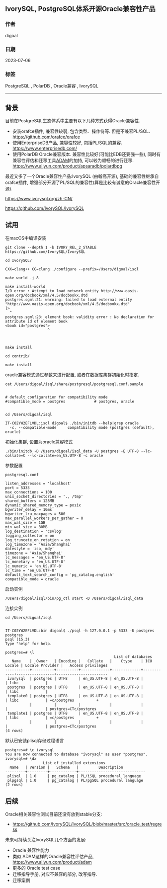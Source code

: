 ## IvorySQL, PostgreSQL体系开源Oracle兼容性产品     
        
### 作者        
digoal        
        
### 日期        
2023-07-06        
        
### 标签        
PostgreSQL , PolarDB , Oracle兼容 , IvorySQL       
        
----        
        
## 背景        
目前在PostgreSQL生态体系中主要有以下几种方式获得Oracle兼容性.      
- 安装orafce插件, 兼容性较弱, 包含类型、操作符等.  但是不兼容PL/SQL.   https://github.com/orafce/orafce      
- 使用EnterpriseDB产品, 兼容性较好, 包括PL/SQL的兼容.   https://www.enterprisedb.com/       
- 使用PolarDB Oracle兼容版本. 兼容性比较好(可能比EDB还要强一些), 同时有兼容性评估和迁移工具[ADAM](https://www.aliyun.com/product/adam)的加持, 可以较为顺畅的进行迁移.  https://www.aliyun.com/product/apsaradb/polardbpg      
    
最近又多了一个Oracle兼容性产品:IvorySQL (由翰高开源), 基础的兼容性继承自orafce插件, 增强部分开源了PL/SQL的兼容性(算是比较有诚意的Oracle兼容性开源).      
    
https://www.ivorysql.org/zh-CN/    
    
https://github.com/IvorySQL/IvorySQL    
    
## 试用    
在macOS中编译安装    
    
```    
git clone --depth 1 -b IVORY_REL_2_STABLE https://github.com/IvorySQL/IvorySQL    
    
cd IvorySQL/    
    
CXX=clang++ CC=clang ./configure --prefix=/Users/digoal/isql    
    
make world -j 8    
    
make install-world    
I/O error : Attempt to load network entity http://www.oasis-open.org/docbook/xml/4.5/docbookx.dtd    
postgres.sgml:21: warning: failed to load external entity "http://www.oasis-open.org/docbook/xml/4.5/docbookx.dtd"    
]>    
  ^    
postgres.sgml:23: element book: validity error : No declaration for attribute id of element book    
<book id="postgres">    
                   ^    
    
    
    
make install    
    
cd contrib/    
    
make install    
```    
    
oracle兼容模式通过参数来进行配置, 或者在数据库集群初始化时指定.    
    
```    
cat /Users/digoal/isql/share/postgresql/postgresql.conf.sample     
    
    
# default configuration for compatibility mode    
#compatible_mode = postgres             # postgres, oracle    
    
    
cd /Users/digoal/isql    
    
IT-C02YW2EFLVDL:isql digoal$ ./bin/initdb --help|grep oracle    
  -c, --compatible-mode     compatibility mode (postgres (default), oracle)    
```    
    
初始化集群, 设置为oracle兼容模式    
    
```    
./bin/initdb -D /Users/digoal/isql_data -U postgres -E UTF-8 --lc-collate=C --lc-collate=en_US.UTF-8 -c oracle    
```    
    
参数配置    
    
```    
postgresql.conf    
    
listen_addresses = 'localhost'		    
port = 5333				    
max_connections = 100			    
unix_socket_directories = '., /tmp'	    
shared_buffers = 128MB			    
dynamic_shared_memory_type = posix	    
bgwriter_delay = 10ms			    
bgwriter_lru_maxpages = 500		    
max_parallel_workers_per_gather = 0	    
max_wal_size = 1GB    
min_wal_size = 80MB    
log_destination = 'csvlog'		    
logging_collector = on		    
log_truncate_on_rotation = on		    
log_timezone = 'Asia/Shanghai'    
datestyle = 'iso, mdy'    
timezone = 'Asia/Shanghai'    
lc_messages = 'en_US.UTF-8'			    
lc_monetary = 'en_US.UTF-8'			    
lc_numeric = 'en_US.UTF-8'			    
lc_time = 'en_US.UTF-8'				    
default_text_search_config = 'pg_catalog.english'    
compatible_mode = oracle    
```    
    
启动实例    
    
```    
/Users/digoal/isql/bin/pg_ctl start -D /Users/digoal/isql_data    
```    
    
连接实例    
    
```    
cd /Users/digoal/isql    
    
    
IT-C02YW2EFLVDL:bin digoal$ ./psql -h 127.0.0.1 -p 5333 -U postgres postgres    
psql (15.3)    
Type "help" for help.    
    
postgres=# \l    
                                                 List of databases    
   Name    |  Owner   | Encoding |   Collate   |    Ctype    | ICU Locale | Locale Provider |   Access privileges       
-----------+----------+----------+-------------+-------------+------------+-----------------+-----------------------    
 ivorysql  | postgres | UTF8     | en_US.UTF-8 | en_US.UTF-8 |            | libc            |     
 postgres  | postgres | UTF8     | en_US.UTF-8 | en_US.UTF-8 |            | libc            |     
 template0 | postgres | UTF8     | en_US.UTF-8 | en_US.UTF-8 |            | libc            | =c/postgres          +    
           |          |          |             |             |            |                 | postgres=CTc/postgres    
 template1 | postgres | UTF8     | en_US.UTF-8 | en_US.UTF-8 |            | libc            | =c/postgres          +    
           |          |          |             |             |            |                 | postgres=CTc/postgres    
(4 rows)    
```    
    
默认已安装plisql存储过程语言    
    
```    
postgres=# \c ivorysql     
You are now connected to database "ivorysql" as user "postgres".    
ivorysql=# \dx    
                 List of installed extensions    
  Name   | Version |   Schema   |         Description              
---------+---------+------------+------------------------------    
 plisql  | 1.0     | pg_catalog | PL/iSQL procedural language    
 plpgsql | 1.0     | pg_catalog | PL/pgSQL procedural language    
(2 rows)    
```    
    
## 后续    
Oracle相关兼容性测试目前还没有放到stable分支:       
- https://github.com/IvorySQL/IvorySQL/blob/master/src/oracle_test/regress    
    
未来可持续关注IvorySQL几个方面的发展:    
- Oracle 兼容性能力     
- 类似 ADAM这样的Oracle兼容性评估产品,  https://www.aliyun.com/product/adam      
- 更多的 Oracle test case     
- 迁移指导手册, 对应不兼容的部分, 改写指导.     
- 迁移案例     
    

